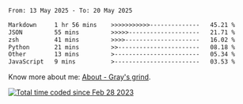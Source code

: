 <!--START_SECTION:waka-->

```txt
From: 13 May 2025 - To: 20 May 2025

Markdown     1 hr 56 mins    >>>>>>>>>>>--------------   45.21 %
JSON         55 mins         >>>>>--------------------   21.71 %
zsh          41 mins         >>>>---------------------   16.02 %
Python       21 mins         >>-----------------------   08.18 %
Other        13 mins         >------------------------   05.34 %
JavaScript   9 mins          >------------------------   03.53 %
```

<!--END_SECTION:waka-->

<!-- [![grayxu's github stats](https://github-readme-stats.vercel.app/api?username=grayxu&count_private=true&show_icons=true)](https://github.com/grayxu) -->

Know more about me: [About - Gray's grind](https://www.grayxu.cn/).
<p align="left">
  <a href="https://wakatime.com/@c69eb31e-43a1-463f-8968-c3449e386f57"><img src="https://wakatime.com/badge/user/c69eb31e-43a1-463f-8968-c3449e386f57.svg" title="Total time coded since Feb 28 2023" /></a>
</p>

